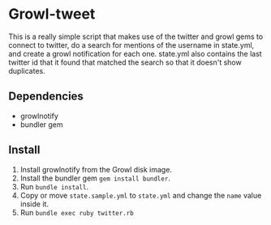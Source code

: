 Growl-tweet
===========

This is a really simple script that makes use of the twitter and growl gems to connect to twitter, do a search for mentions of the username in state.yml, and create a growl notification for each one. state.yml also contains the last twitter id that it found that matched the search so that it doesn't show duplicates.

Dependencies
------------

* growlnotify
* bundler gem

Install
-------

1. Install growlnotify from the Growl disk image. 
2. Install the bundler gem `gem install bundler`. 
3. Run `bundle install`.
4. Copy or move `state.sample.yml` to `state.yml` and change the `name` value inside it.
5. Run `bundle exec ruby twitter.rb`
